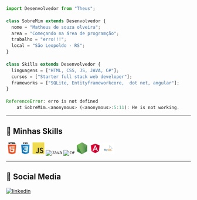 ```js
import Desenvolvedor from "Theus";

class SobreMim extends Desenvolvedor {
  nome = "Matheus de souza olveira";
  area = "Começando na área de programção";
  trabalho = "erro!!!";
  local = "São Leopoldo - RS";
}

class Skills extends Desenvolvedor {
  linguagens = ["HTML, CSS, JS, JAVA, C#"];
  cursos = ["Starter full stack web developer"];
  frameworks = ["SQLite, Entityframeworkcore,  dot net, angular"];
}

ReferenceError: erro is not defined
    at SobreMim.<anonymous> (<anonymous>:5:11): He is not working. 
```
---

## 🚀 Minhas Skills

<code><img height="32" src="https://raw.githubusercontent.com/github/explore/80688e429a7d4ef2fca1e82350fe8e3517d3494d/topics/html/html.png" alt="HTML5"/></code>
<code><img height="32" src="https://raw.githubusercontent.com/github/explore/80688e429a7d4ef2fca1e82350fe8e3517d3494d/topics/css/css.png" alt="CSS"/></code>
<code><img height="32" src="https://raw.githubusercontent.com/github/explore/80688e429a7d4ef2fca1e82350fe8e3517d3494d/topics/javascript/javascript.png" alt="Javascript"/></code>
<code><img height="32" src="https://seeklogo.com/images/J/java-logo-7833D1D21A-seeklogo.com.png" alt="Java"/></code>
<code><img height="32" src="https://growiz.com.br/wp-content/uploads/2020/08/kisspng-c-programming-language-logo-microsoft-visual-stud-atlas-portfolio-5b899192d7c600.1628571115357423548838.png" alt="c#"/></code>
<code><img height="32" src="https://raw.githubusercontent.com/github/explore/80688e429a7d4ef2fca1e82350fe8e3517d3494d/topics/nodejs/nodejs.png" alt="Nodejs"/></code>
<code><img height="32" src="https://raw.githubusercontent.com/github/explore/80688e429a7d4ef2fca1e82350fe8e3517d3494d/topics/angular/angular.png" alt="Angular"/></code>
<code><img height="32" src="https://raw.githubusercontent.com/github/explore/80688e429a7d4ef2fca1e82350fe8e3517d3494d/topics/mysql/mysql.png" alt="MySQL"/></code>

---
## 💼 Social Media
<a href="https://www.linkedin.com/in/matheus-oliveira-25092228a/"><img  src="https://upload.wikimedia.org/wikipedia/commons/thumb/0/01/LinkedIn_Logo.svg/1280px-LinkedIn_Logo.svg.png" alt="linkedin" width="80" height="40" ></a>
